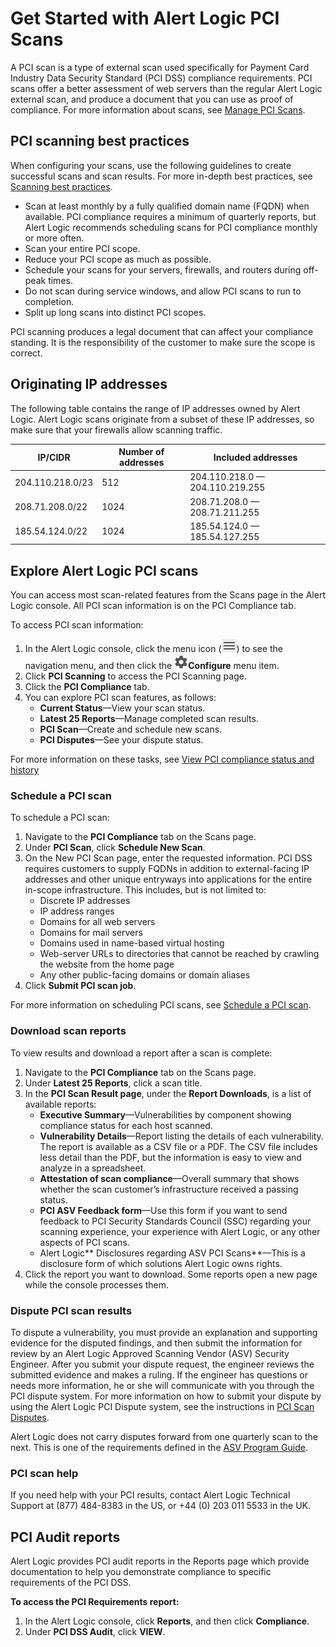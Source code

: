 # Get Started with Alert Logic PCI Scans

A PCI scan is a type of external scan used specifically for Payment Card Industry Data Security Standard (PCI DSS) compliance requirements. PCI scans offer a better assessment of web servers than the regular Alert Logic external scan, and produce a document that you can use as proof of compliance. For more information about scans, see [Manage PCI Scans](../configure/pci-scans.md).

## PCI scanning best practices

When configuring your scans, use the following guidelines to create successful scans and scan results. For more in-depth best practices, see [Scanning best practices](../deploy/about-scans.md#scanning-best-practices).

* Scan at least monthly by a fully qualified domain name (FQDN) when available. PCI compliance requires a minimum of quarterly reports, but Alert Logic recommends scheduling scans for PCI compliance  monthly or more often.
* Scan your entire PCI scope.
* Reduce your PCI scope as much as possible.
* Schedule your scans for your servers, firewalls, and routers during off-peak times.
* Do not scan during service windows, and allow PCI scans to run to completion.
* Split up long scans into distinct PCI scopes.

PCI scanning produces a legal document that can affect your compliance standing. It is the responsibility of the customer to make sure the scope is correct.

## Originating IP addresses

The following table contains the range of IP addresses owned by Alert Logic. Alert Logic scans originate from a subset of these IP addresses, so make sure that your firewalls allow scanning traffic.

| IP/CIDR | Number of addresses | Included addresses |
|---|---|---|
| 204.110.218.0/23 | 512 | 204.110.218.0 — 204.110.219.255 |
| 208.71.208.0/22 | 1024 | 208.71.208.0 — 208.71.211.255 |
| 185.54.124.0/22 | 1024 | 185.54.124.0 — 185.54.127.255 |

## Explore Alert Logic PCI scans

You can access most scan-related features from the Scans page in the Alert Logic console. All PCI scan information is on the PCI Compliance tab.

To access PCI scan information:

1. In the Alert Logic console, click the menu icon (![](../Resources/Images/dashboard/menu-icon.png)) to see the navigation menu, and then click the ![](../Resources/Images/dashboard/configure-icon.png)**Configure** menu item.
2. Click **PCI Scanning** to access the PCI Scanning page.
3. Click the **PCI Compliance** tab.
4. You can explore PCI scan features, as follows:
   * **Current Status**—View your scan status.
   * **Latest 25 Reports**—Manage completed scan results.
   * **PCI Scan**—Create and schedule new scans.
   * **PCI Disputes**—See your dispute status.

For more information on these tasks, see [View PCI compliance status and history](../configure/pci-scans.md#viewStatusHistory)

### Schedule a PCI scan

To schedule a PCI scan:

1. Navigate to the **PCI Compliance** tab on the Scans page.
2. Under **PCI Scan**, click  **Schedule New Scan**.
3. On the New PCI Scan page, enter the requested information.              PCI DSS requires customers to supply FQDNs in addition to external-facing IP addresses and other unique entryways into applications for the entire in-scope infrastructure. This includes, but is not limited to:
   * Discrete IP addresses
   * IP address ranges
   * Domains for all web servers
   * Domains for mail servers
   * Domains used in name-based virtual hosting
   * Web-server URLs to directories that cannot be reached by crawling the website from the home page
   * Any other public-facing domains or domain aliases
5. Click **Submit PCI scan job**.

For more information on scheduling PCI scans, see [Schedule a PCI scan](../configure/pci-scans.md#scheduleScan).

### Download scan reports

To view results and download a report after a scan is complete:

1. Navigate to the **PCI Compliance** tab on the Scans page.
2. Under **Latest 25 Reports**, click a scan title.
3. In the **PCI Scan Result page**,  under the **Report Downloads**, is a list of available reports:
   * **Executive Summary**—Vulnerabilities by component showing compliance status for each host scanned.
   * **Vulnerability Details**—Report listing the details of each vulnerability. The report is available as a CSV file or a PDF. The CSV file includes less detail than the PDF, but the information is easy to view and analyze in a spreadsheet.
   * **Attestation of scan compliance**—Overall summary that shows whether the scan customer’s infrastructure received a passing status.
   * **PCI ASV Feedback form**—Use this form if you want to send feedback to PCI Security Standards Council (SSC) regarding your scanning experience, your experience with Alert Logic, or any other aspects of PCI scans.
   * Alert Logic** Disclosures regarding ASV PCI Scans**—This is a disclosure form of which solutions Alert Logic owns rights.
5. Click the report you want to download. Some reports open a new page while the console processes them.

### Dispute PCI scan results

To dispute a vulnerability, you must provide an explanation and supporting evidence for the disputed findings, and then submit the information for review by an Alert Logic Approved Scanning Vendor (ASV) Security Engineer. After you submit your dispute request, the engineer reviews the submitted evidence and makes a ruling. If the engineer has questions or needs more information, he or she will communicate with you through the PCI dispute system. For more information on how to submit your dispute by using the Alert Logic PCI Dispute system, see the instructions in [PCI Scan Disputes](../configure/pci-scan-dispute.md).

Alert Logic does not carry disputes forward from one quarterly scan to the next. This is one of the requirements defined in the [ASV Program Guide](https://www.pcisecuritystandards.org/documents/ASV_Program_Guide_v3.0.pdf).

### PCI scan help

If you need help with your PCI results, contact Alert Logic Technical Support at (877) 484-8383 in the US, or +44 (0) 203 011 5533 in the UK.

## PCI Audit reports

Alert Logic provides PCI audit reports in the Reports page which provide documentation to help you demonstrate compliance to specific requirements of the  PCI DSS.

**To access the PCI Requirements report:**

1. In the Alert Logic console, click **Reports**, and then click **Compliance**.
2. Under **PCI DSS Audit**, click **VIEW**.
